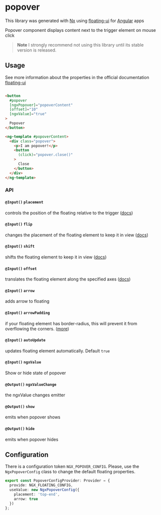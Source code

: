 # popover

This library was generated with [Nx](https://nx.dev) using [floating-ui](https://floating-ui.com/) for [Angular](https://angular.dev/) apps

Popover component displays content next to the trigger element on mouse click

> **Note**
> I strongly recommend not using this library until its stable version is released.


## Usage

See more information about the properties in the official documentation [floating-ui](https://floating-ui.com/docs/middleware)

```html

<button
  #popover
  [ngxPopover]="popoverContent"
  [offset]="10"
  [ngxValue]="true"
>
  Popover
</button>

<ng-template #popoverContent>
  <div class="popover">
    <p>I am popover!</p>
    <button
      (click)="popover.close()"
    >
      Close
    </button>
  </div>
</ng-template>
```

### API

#### `@Input()` `placement`

controls the position of the floating relative to the trigger ([docs](https://floating-ui.com/docs/tutorial#placements))

#### `@Input()` `flip`

changes the placement of the floating element to keep it in view ([docs](https://floating-ui.com/docs/flip))

#### `@Input()` `shift`

shifts the floating element to keep it in view ([docs](https://floating-ui.com/docs/shift))

#### `@Input()` `offset`

translates the floating element along the specified axes ([docs](https://floating-ui.com/docs/offset))

#### `@Input()` `arrow`

adds arrow to floating

#### `@Input()` `arrowPadding`

if your floating element has border-radius, this will prevent it from overflowing the corners. ([more](https://floating-ui.com/docs/arrow#padding))


#### `@Input()` `autoUpdate`

updates floating element automatically. Default `true`

#### `@Input()` `ngxValue`

Show or hide state of popover

#### `@Output()` `ngxValueChange`

the ngxValue changes emitter

#### `@Output()` `show`

emits when popover shows

#### `@Output()` `hide`

emits when popover hides

## Configuration

There is a configuration token `NGX_POPOVER_CONFIG`.
Please, use the `NgxPopoverConfig` class to change the default floating properties.

```typescript
export const PopoverConfigProvider: Provider = {
  provide: NGX_FLOATING_CONFIG,
  useValue: new NgxPopoverConfig({
    placement: 'top-end',
    arrow: true
  })
};
```
